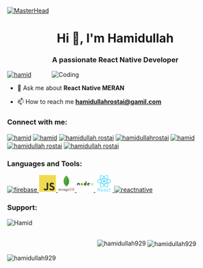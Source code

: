 [![MasterHead](https://1.bp.blogspot.com/-7A4WynwLsMw/XbBpCXG8fHI/AAAAAAAAMt4/uOa1bpLskYgrwGbllhSu2SDj_Mig8SXJQCLcBGAsYHQ/s1600/2000_600px.gif)](https://rishavchanda.io)
<h1 align="center">Hi 👋, I'm Hamidullah</h1>
<h3 align="center">A passionate React Native Developer</h3>
<img align="right" alt="Coding" width="400" src="https://cdn.dribbble.com/users/1162077/screenshots/3848914/programmer.gif"/>

<p align="left"> <a href="https://twitter.com/hamid" target="blank"><img src="https://img.shields.io/twitter/follow/hamid?logo=twitter&style=for-the-badge" alt="hamid" /></a> </p>

- 💬 Ask me about **React Native MERAN**

- 📫 How to reach me **hamidullahrostai@gamil.com**

<h3 align="left">Connect with me:</h3>
<p align="left">
<a href="https://codepen.io/hamid" target="blank"><img align="center" src="https://raw.githubusercontent.com/rahuldkjain/github-profile-readme-generator/master/src/images/icons/Social/codepen.svg" alt="hamid" height="30" width="40" /></a>
<a href="https://twitter.com/hamid" target="blank"><img align="center" src="https://raw.githubusercontent.com/rahuldkjain/github-profile-readme-generator/master/src/images/icons/Social/twitter.svg" alt="hamid" height="30" width="40" /></a>
<a href="https://linkedin.com/in/hamidullah rostai" target="blank"><img align="center" src="https://raw.githubusercontent.com/rahuldkjain/github-profile-readme-generator/master/src/images/icons/Social/linked-in-alt.svg" alt="hamidullah rostai" height="30" width="40" /></a>
<a href="https://instagram.com/hamidullah_rostai" target="blank"><img align="center" src="https://raw.githubusercontent.com/rahuldkjain/github-profile-readme-generator/master/src/images/icons/Social/instagram.svg" alt="hamidullahrostai" height="30" width="40" /></a>
<a href="https://www.codechef.com/users/hamid" target="blank"><img align="center" src="https://cdn.jsdelivr.net/npm/simple-icons@3.1.0/icons/codechef.svg" alt="hamid" height="30" width="40" /></a>
<a href="https://www.hackerrank.com/hamidullah rostai" target="blank"><img align="center" src="https://raw.githubusercontent.com/rahuldkjain/github-profile-readme-generator/master/src/images/icons/Social/hackerrank.svg" alt="hamidullah rostai" height="30" width="40" /></a>
<a href="https://www.hackerearth.com/hamidullah rostai" target="blank"><img align="center" src="https://raw.githubusercontent.com/rahuldkjain/github-profile-readme-generator/master/src/images/icons/Social/hackerearth.svg" alt="hamidullah rostai" height="30" width="40" /></a>
</p>

<h3 align="left">Languages and Tools:</h3>
<p align="left"> <a href="https://firebase.google.com/" target="_blank" rel="noreferrer"> <img src="https://www.vectorlogo.zone/logos/firebase/firebase-icon.svg" alt="firebase" width="40" height="40"/> </a> <a href="https://developer.mozilla.org/en-US/docs/Web/JavaScript" target="_blank" rel="noreferrer"> <img src="https://raw.githubusercontent.com/devicons/devicon/master/icons/javascript/javascript-original.svg" alt="javascript" width="40" height="40"/> </a> <a href="https://www.mongodb.com/" target="_blank" rel="noreferrer"> <img src="https://raw.githubusercontent.com/devicons/devicon/master/icons/mongodb/mongodb-original-wordmark.svg" alt="mongodb" width="40" height="40"/> </a> <a href="https://nodejs.org" target="_blank" rel="noreferrer"> <img src="https://raw.githubusercontent.com/devicons/devicon/master/icons/nodejs/nodejs-original-wordmark.svg" alt="nodejs" width="40" height="40"/> </a> <a href="https://reactjs.org/" target="_blank" rel="noreferrer"> <img src="https://raw.githubusercontent.com/devicons/devicon/master/icons/react/react-original-wordmark.svg" alt="react" width="40" height="40"/> </a> <a href="https://reactnative.dev/" target="_blank" rel="noreferrer"> <img src="https://reactnative.dev/img/header_logo.svg" alt="reactnative" width="40" height="40"/> </a> </p>

<h3 align="left">Support:</h3>
<p><a href="https://ko-fi.com/Hamid"> <img align="left" src="https://cdn.ko-fi.com/cdn/kofi3.png?v=3" height="50" width="210" alt="Hamid" /></a></p><br><br>

<p><img align="left" src="https://github-readme-stats.vercel.app/api/top-langs?username=hamidullah929&show_icons=true&locale=en&layout=compact" alt="hamidullah929" /></p>

<p>&nbsp;<img align="center" src="https://github-readme-stats.vercel.app/api?username=hamidullah929&show_icons=true&locale=en" alt="hamidullah929" /></p>

<p><img align="center" src="https://github-readme-streak-stats.herokuapp.com/?user=hamidullah929&" alt="hamidullah929" /></p>
